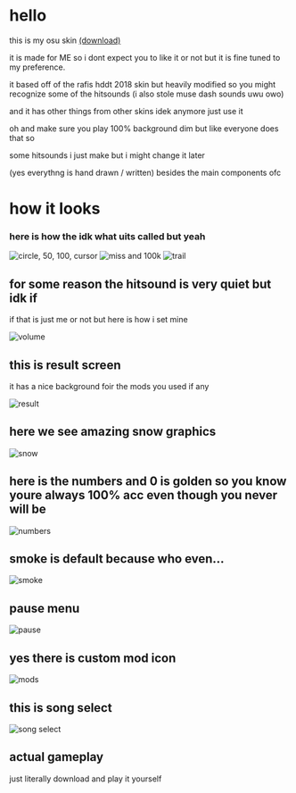 # hello
this is my osu skin [(download)](https://github.com/cpuQ/skin/releases/latest)

it is made for ME so i dont expect you to like it or not but it is fine tuned to my preference.

it based off of the rafis hddt 2018 skin but heavily modified so you might recognize some of the hitsounds (i also stole muse dash sounds uwu owo)

and it has other things from other skins idek anymore just use it

oh and make sure you play 100% background dim but like everyone does that so

some hitsounds i just make but i might change it later

(yes everythng is hand drawn / written) besides the main components ofc

# how it looks

### here is how the idk what uits called but yeah
![circle, 50, 100, cursor](https://github.com/cpuQ/skin/blob/main/2023-02-01%2017.28.28.png)
![miss and 100k](https://github.com/cpuQ/skin/blob/main/2023-02-01%2017.28.17.png)
![trail](https://github.com/cpuQ/skin/blob/main/2023-02-01%2017.58.55.png)

## for some reason the hitsound is very quiet but idk if
if that is just me or not but here is how i set mine

![volume](https://github.com/cpuQ/skin/blob/main/2023-02-01%2017.27.25.png)

## this is result screen
it has a nice background foir the mods you used if any

![result](https://github.com/cpuQ/skin/blob/main/2023-02-01%2017.43.35.png)

## here we see amazing snow graphics
![snow](https://github.com/cpuQ/skin/blob/main/2023-02-01%2017.27.35.png)

## here is the numbers and 0 is golden so you know youre always 100% acc even though you never will be
![numbers](https://github.com/cpuQ/skin/blob/main/2023-02-01%2017.29.06.png)

## smoke is default because who even...
![smoke](https://github.com/cpuQ/skin/blob/main/2023-02-01%2017.43.43.png)

## pause menu
![pause](https://github.com/cpuQ/skin/blob/main/2023-02-01%2017.47.39.png)

## yes there is custom mod icon
![mods](https://github.com/cpuQ/skin/blob/main/2023-02-01%2017.47.58.png)

## this is song select
![song select](https://github.com/cpuQ/skin/blob/main/2023-02-01%2017.51.35.png)

## actual gameplay
just literally download and play it yourself
